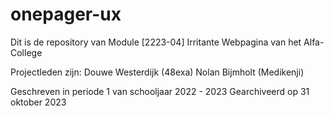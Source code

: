 # onepager-ux 

Dit is de repository van Module [2223-04] Irritante Webpagina van het Alfa-College

Projectleden zijn:
Douwe Westerdijk (48exa)
Nolan Bijmholt (Medikenji)

Geschreven in periode 1 van schooljaar 2022 - 2023
Gearchiveerd op 31 oktober 2023

